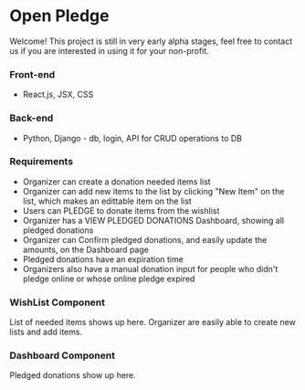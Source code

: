 # Open Pledge
Welcome! This project is still in very early alpha stages, feel free to contact us if you are interested in using it for your non-profit. 

### Front-end
- React.js, JSX, CSS 

### Back-end
- Python, Django - db, login, API for CRUD operations to DB

### Requirements
- Organizer can create a donation needed items list
- Organizer can add new items to the list by clicking "New Item" on the list, which makes an edittable item on the list
- Users can PLEDGE to donate items from the wishlist
- Organizer has a VIEW PLEDGED DONATIONS Dashboard, showing all pledged donations 
- Organizer can Confirm pledged donations, and easily update the amounts, on the Dashboard page
- Pledged donations have an expiration time
- Organizers also have a manual donation input for people who didn't pledge online or whose online pledge expired

### WishList Component
List of needed items shows up here.
Organizer are easily able to create new lists and add items.  

### Dashboard Component 
Pledged donations show up here. 


